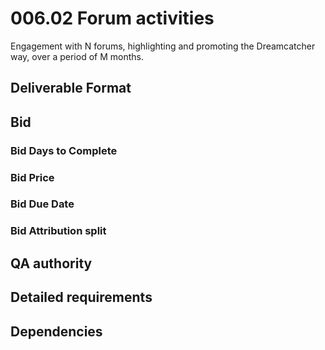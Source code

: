 # 006.02 Forum activities

Engagement with N forums, highlighting and promoting the Dreamcatcher way, over a period of M months.

## Deliverable Format

## Bid 

### Bid Days to Complete

### Bid Price

### Bid Due Date

### Bid Attribution split

## QA authority

## Detailed requirements

## Dependencies

